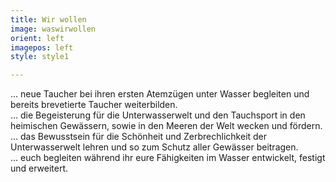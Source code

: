 ```yaml
---
title: Wir wollen
image: waswirwollen
orient: left
imagepos: left
style: style1

---
```

… neue Taucher bei ihren ersten Atemzügen unter Wasser begleiten und bereits brevetierte Taucher weiterbilden.  
… die Begeisterung für die Unterwasserwelt und den Tauchsport in den heimischen Gewässern, sowie in den Meeren der Welt wecken und fördern.  
… das Bewusstsein für die Schönheit und Zerbrechlichkeit der Unterwasserwelt lehren und so zum Schutz aller Gewässer beitragen.  
… euch begleiten während ihr eure Fähigkeiten im Wasser entwickelt, festigt und erweitert.  
